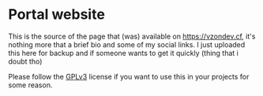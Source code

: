 # Portal website

This is the source of the page that (was) available on https://vzondev.cf, it's nothing more that a brief bio and some of my social links. I just uploaded this here for backup and if someone wants to get it quickly (thing that i doubt tho)

Please follow the [GPLv3](/LICENSE) license if you want to use this in your projects for some reason.
